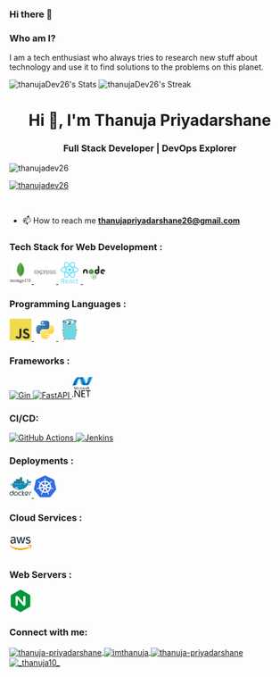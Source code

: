 ### Hi there 👋
### Who am I?

I am a tech enthusiast who always tries to research new stuff about technology and use it to find solutions to the problems on this planet.

![thanujaDev26's Stats](https://github-readme-stats.vercel.app/api?username=thanujaDev26&theme=radical&show_icons=true&hide_border=false&count_private=true)
![thanujaDev26's Streak](https://github-readme-streak-stats.herokuapp.com/?user=thanujaDev26&theme=radical&hide_border=false)

<h1 align="center">Hi 👋, I'm Thanuja Priyadarshane</h1>
<h3 align="center">Full Stack Developer | DevOps Explorer </h3>

<p align="left"> <img src="https://komarev.com/ghpvc/?username=thanujadev26&label=Profile%20views&color=0e75b6&style=flat" alt="thanujadev26" /> </p>

<p align="left"> <a href="https://github.com/ryo-ma/github-profile-trophy"><img src="https://github-profile-trophy.vercel.app/?username=thanujadev26" alt="thanujadev26" /></a> </p>

<p align="left"> <a href="https://twitter.com/" target="blank"><img src="https://img.shields.io/twitter/follow/?logo=twitter&style=for-the-badge" alt="" /></a> </p>


- 📫 How to reach me **thanujapriyadarshane26@gmail.com**



<h3 align="left">Tech Stack for Web Development :</h3>
<p class="tech-stack">
  <a href="https://www.mongodb.com/" target="_blank" rel="noreferrer"> 
    <img src="https://raw.githubusercontent.com/devicons/devicon/master/icons/mongodb/mongodb-original-wordmark.svg" alt="mongodb" width="40" height="40"/> 
  </a>
  <a href="https://expressjs.com/" target="_blank" rel="noreferrer"> 
    <img src="https://raw.githubusercontent.com/devicons/devicon/master/icons/express/express-original-wordmark.svg" alt="express" width="40" height="40"/> 
  </a>
  <a href="https://reactjs.org/" target="_blank" rel="noreferrer"> 
    <img src="https://raw.githubusercontent.com/devicons/devicon/master/icons/react/react-original-wordmark.svg" alt="react" width="40" height="40"/> 
  </a>
  <a href="https://nodejs.org" target="_blank" rel="noreferrer"> 
    <img src="https://raw.githubusercontent.com/devicons/devicon/master/icons/nodejs/nodejs-original-wordmark.svg" alt="nodejs" width="40" height="40"/> 
  </a> 
</p>

<h3 align="left">Programming Languages :</h3>
<p class="programming-languages">
  <a href="https://developer.mozilla.org/en-US/docs/Web/JavaScript" target="_blank" rel="noreferrer"> 
    <img src="https://raw.githubusercontent.com/devicons/devicon/master/icons/javascript/javascript-original.svg" alt="javascript" width="40" height="40"/> 
  </a> 
   <a href="https://www.python.org" target="_blank" rel="noreferrer"> 
    <img src="https://raw.githubusercontent.com/devicons/devicon/master/icons/python/python-original.svg" alt="python" width="40" height="40"/> 
  </a> 
 <a href="https://go.dev/" target="_blank" rel="noreferrer">
    <img src="https://raw.githubusercontent.com/devicons/devicon/master/icons/go/go-original.svg" alt="golang" width="40" height="40"/>
 </a>
</p>

<h3 align="left">Frameworks :</h3>
<p class="frameworks">
  <a href="https://gin-gonic.com/" target="_blank" rel="noreferrer">
    <img src="https://avatars.githubusercontent.com/u/40732707?s=200&v=4" alt="Gin" width="40" height="40"/>
</a>
  <a href="https://fastapi.tiangolo.com/" target="_blank" rel="noreferrer">
    <img src="https://fastapi.tiangolo.com/img/logo-margin/logo-teal.png" alt="FastAPI" width="40" height="40"/>
</a>
  <a href="https://dotnet.microsoft.com/" target="_blank" rel="noreferrer">
    <img src="https://raw.githubusercontent.com/devicons/devicon/master/icons/dot-net/dot-net-original-wordmark.svg" alt=".net" width="40" height="40"/>
  </a>
</p>

<h3 align="left">CI/CD:</h3>
<p class="ci-cd">
  <a href="https://github.com/features/actions" target="_blank" rel="noreferrer">
    <img src="https://avatars.githubusercontent.com/u/44036562?s=200&v=4" alt="GitHub Actions" width="40" height="40"/>
  </a>
  <a href="https://www.jenkins.io/" target="_blank" rel="noreferrer">
    <img src="https://www.jenkins.io/images/logos/jenkins/jenkins.png" alt="Jenkins" width="40" height="40"/>
  </a>
</p>

<h3 align="left">Deployments :</h3>
<p class="testing-deployment">
  <a href="https://www.docker.com/" target="_blank" rel="noreferrer"> 
    <img src="https://raw.githubusercontent.com/devicons/devicon/master/icons/docker/docker-original-wordmark.svg" alt="docker" width="40" height="40"/> 
  </a>
  <a href="https://kubernetes.io/" target="_blank" rel="noreferrer">
    <img src="https://raw.githubusercontent.com/devicons/devicon/master/icons/kubernetes/kubernetes-plain.svg" alt="kubernetes" width="40" height="40"/>
</a>
</p>

<h3 align="left">Cloud Services :</h3>
<p class="cloud-services">
  <a href="https://aws.amazon.com/" target="_blank" rel="noreferrer">
    <img src="https://raw.githubusercontent.com/devicons/devicon/master/icons/amazonwebservices/amazonwebservices-original-wordmark.svg" alt="aws" width="40" height="40"/>
  </a>
</p>

<h3 align="left">Web Servers :</h3>
<p class="web-servers">
  <a href="https://nginx.org/" target="_blank" rel="noreferrer">
    <img src="https://raw.githubusercontent.com/devicons/devicon/master/icons/nginx/nginx-original.svg" alt="nginx" width="40" height="40"/>
</a>
</p>

<h3 align="left">Connect with me:</h3>
<p class="social-icons">
  <a href="https://linkedin.com/in/thanuja-priyadarshane" target="blank">
    <img align="center" src="https://raw.githubusercontent.com/rahuldkjain/github-profile-readme-generator/master/src/images/icons/Social/linked-in-alt.svg" alt="thanuja-priyadarshane" height="30" width="40" />
  </a>
  <a href="https://imthanuja.com" target="blank">
    <img align="center" src="https://raw.githubusercontent.com/rahuldkjain/github-profile-readme-generator/master/src/images/icons/Social/web.svg" alt="imthanuja" height="30" width="40" />
</a>
  <a href="https://facebook.com/thanuja.priyadarshana.14" target="blank">
    <img align="center" src="https://raw.githubusercontent.com/rahuldkjain/github-profile-readme-generator/master/src/images/icons/Social/facebook.svg" alt="thanuja-priyadarshane" height="30" width="40" />
  </a>
  <a href="https://instagram.com/_thanuja10_" target="blank">
    <img align="center" src="https://raw.githubusercontent.com/rahuldkjain/github-profile-readme-generator/master/src/images/icons/Social/instagram.svg" alt="_thanuja10_" height="30" width="40" />
  </a>

</p>
